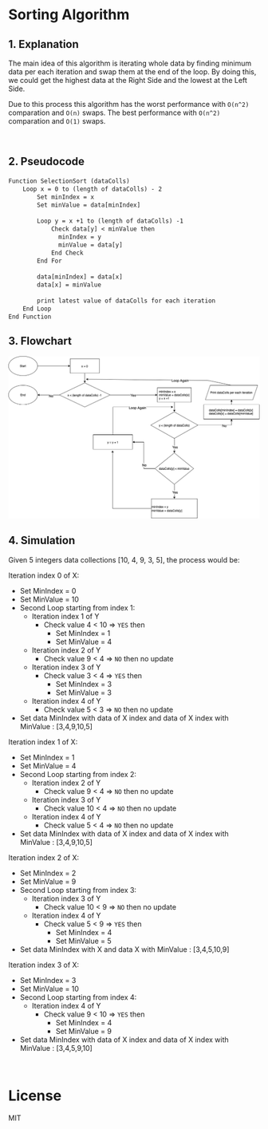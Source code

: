 # Sorting Algorithm

## 1. Explanation

The main idea of this algorithm is iterating whole data by finding minimum data per each iteration and swap them at the end of the loop. By doing this, we could get the highest data at the Right Side and the lowest at the Left Side.

Due to this process this algorithm has the worst performance with `O(n^2)` comparation and `O(n)` swaps. The best performance with `O(n^2)` comparation and `O(1)` swaps.

<br />

## 2. Pseudocode

```
Function SelectionSort (dataColls)
    Loop x = 0 to (length of dataColls) - 2
        Set minIndex = x
        Set minValue = data[minIndex]

        Loop y = x +1 to (length of dataColls) -1
            Check data[y] < minValue then
              minIndex = y
              minValue = data[y]
            End Check
        End For

        data[minIndex] = data[x]
        data[x] = minValue

        print latest value of dataColls for each iteration
    End Loop
End Function
```

## 3. Flowchart

![Flow Chart of InsertionSort](FlowChart.png)

## 4. Simulation

Given 5 integers data collections [10, 4, 9, 3, 5], the process would be:

Iteration index 0 of X:

- Set MinIndex = 0
- Set MinValue = 10
- Second Loop starting from index 1:
  - Iteration index 1 of Y
    - Check value 4 < 10 => `YES` then
      - Set MinIndex = 1
      - Set MinValue = 4
  - Iteration index 2 of Y
    - Check value 9 < 4 => `NO` then no update
  - Iteration index 3 of Y
    - Check value 3 < 4 => `YES` then
      - Set MinIndex = 3
      - Set MinValue = 3
  - Iteration index 4 of Y
    - Check value 5 < 3 => `NO` then no update
- Set data MinIndex with data of X index and data of X index with MinValue : [3,4,9,10,5]

Iteration index 1 of X:

- Set MinIndex = 1
- Set MinValue = 4
- Second Loop starting from index 2:
  - Iteration index 2 of Y
    - Check value 9 < 4 => `NO` then no update
  - Iteration index 3 of Y
    - Check value 10 < 4 => `NO` then no update
  - Iteration index 4 of Y
    - Check value 5 < 4 => `NO` then no update
- Set data MinIndex with data of X index and data of X index with MinValue : [3,4,9,10,5]

Iteration index 2 of X:

- Set MinIndex = 2
- Set MinValue = 9
- Second Loop starting from index 3:
  - Iteration index 3 of Y
    - Check value 10 < 9 => `NO` then no update
  - Iteration index 4 of Y
    - Check value 5 < 9 => `YES` then
      - Set MinIndex = 4
      - Set MinValue = 5
- Set data MinIndex with X and data X with MinValue : [3,4,5,10,9]

Iteration index 3 of X:

- Set MinIndex = 3
- Set MinValue = 10
- Second Loop starting from index 4:
  - Iteration index 4 of Y
    - Check value 9 < 10 => `YES` then
      - Set MinIndex = 4
      - Set MinValue = 9
- Set data MinIndex with data of X index and data of X index with MinValue : [3,4,5,9,10]

<br />

# License

MIT
